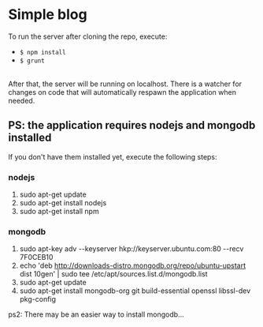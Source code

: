 # Simple blog
To run the server after cloning the repo, execute:
<br>
- `$ npm install`
- `$ grunt`
<br>
After that, the server will be running on localhost.
There is a watcher for changes on code that will automatically respawn the application when needed.

## PS: the application requires nodejs and mongodb installed

If you don't have them installed yet, execute the following steps:

### nodejs

1. sudo apt-get update
2. sudo apt-get install nodejs
3. sudo apt-get install npm

### mongodb

1. sudo apt-key adv --keyserver hkp://keyserver.ubuntu.com:80 --recv 7F0CEB10
2. echo 'deb http://downloads-distro.mongodb.org/repo/ubuntu-upstart dist 10gen' | sudo tee /etc/apt/sources.list.d/mongodb.list
3. sudo apt-get update
4. sudo apt-get install mongodb-org git build-essential openssl libssl-dev pkg-config

ps2: There may be an easier way to install mongodb...
